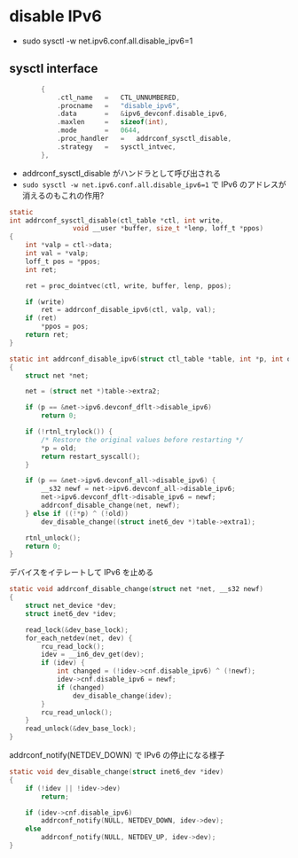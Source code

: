 # disable IPv6

 * sudo sysctl -w net.ipv6.conf.all.disable_ipv6=1

## sysctl interface

```c
		{
			.ctl_name	=	CTL_UNNUMBERED,
			.procname	=	"disable_ipv6",
			.data		=	&ipv6_devconf.disable_ipv6,
			.maxlen		=	sizeof(int),
			.mode		=	0644,
			.proc_handler	=	addrconf_sysctl_disable,
			.strategy	=	sysctl_intvec,
		},
```

 * addrconf_sysctl_disable がハンドラとして呼び出される
 * `sudo sysctl -w net.ipv6.conf.all.disable_ipv6=1` で IPv6 のアドレスが消えるのもこれの作用?

```c
static
int addrconf_sysctl_disable(ctl_table *ctl, int write,
			    void __user *buffer, size_t *lenp, loff_t *ppos)
{
	int *valp = ctl->data;
	int val = *valp;
	loff_t pos = *ppos;
	int ret;

	ret = proc_dointvec(ctl, write, buffer, lenp, ppos);

	if (write)
		ret = addrconf_disable_ipv6(ctl, valp, val);
	if (ret)
		*ppos = pos;
	return ret;
}
```

```c
static int addrconf_disable_ipv6(struct ctl_table *table, int *p, int old)
{
	struct net *net;

	net = (struct net *)table->extra2;

	if (p == &net->ipv6.devconf_dflt->disable_ipv6)
		return 0;

	if (!rtnl_trylock()) {
		/* Restore the original values before restarting */
		*p = old;
		return restart_syscall();
	}

	if (p == &net->ipv6.devconf_all->disable_ipv6) {
		__s32 newf = net->ipv6.devconf_all->disable_ipv6;
		net->ipv6.devconf_dflt->disable_ipv6 = newf;
		addrconf_disable_change(net, newf);
	} else if ((!*p) ^ (!old))
		dev_disable_change((struct inet6_dev *)table->extra1);

	rtnl_unlock();
	return 0;
}
```

デバイスをイテレートして IPv6 を止める

```c
static void addrconf_disable_change(struct net *net, __s32 newf)
{
	struct net_device *dev;
	struct inet6_dev *idev;

	read_lock(&dev_base_lock);
	for_each_netdev(net, dev) {
		rcu_read_lock();
		idev = __in6_dev_get(dev);
		if (idev) {
			int changed = (!idev->cnf.disable_ipv6) ^ (!newf);
			idev->cnf.disable_ipv6 = newf;
			if (changed)
				dev_disable_change(idev);
		}
		rcu_read_unlock();
	}
	read_unlock(&dev_base_lock);
}
```

addrconf_notify(NETDEV_DOWN) で IPv6 の停止になる様子

```c
static void dev_disable_change(struct inet6_dev *idev)
{
	if (!idev || !idev->dev)
		return;

	if (idev->cnf.disable_ipv6)
		addrconf_notify(NULL, NETDEV_DOWN, idev->dev);
	else
		addrconf_notify(NULL, NETDEV_UP, idev->dev);
}
```